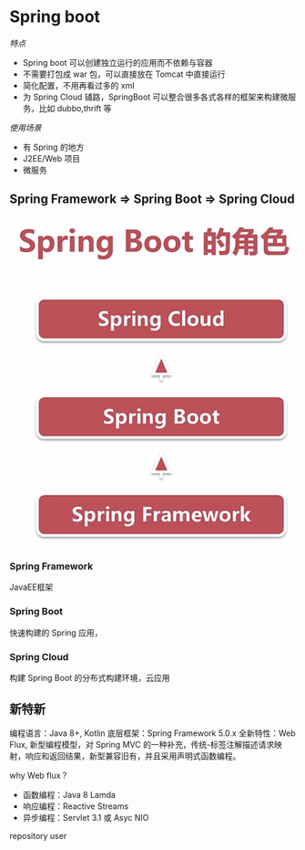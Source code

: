 # Spring boot

$特点$

* Spring boot 可以创建独立运行的应用而不依赖与容器
* 不需要打包成 war 包，可以直接放在 Tomcat 中直接运行
* 简化配置，不用再看过多的 xml
* 为 Spring Cloud 铺路，SpringBoot 可以整合很多各式各样的框架来构建微服务，比如 dubbo,thrift 等

$使用场景$

* 有 Spring 的地方
* J2EE/Web 项目
* 微服务

## Spring Framework => Spring Boot => Spring Cloud

![Xnip2019-07-30_10-34-36](/assets/Xnip2019-07-30_10-34-36.png)

### Spring Framework

JavaEE框架

### Spring Boot

快速构建的 Spring 应用，

### Spring Cloud

构建 Spring Boot 的分布式构建环境，云应用

## 新特新

编程语言：Java 8+, Kotlin
底层框架：Spring Framework 5.0.x
全新特性：Web Flux, 新型编程模型，对 Spring MVC 的一种补充，传统-标签注解描述请求映射，响应和返回结果，新型兼容旧有，并且采用声明式函数编程。

why Web flux？

* 函数编程：Java 8 Lamda
* 响应编程：Reactive Streams
* 异步编程：Servlet 3.1 或 Asyc NIO

repository user 


